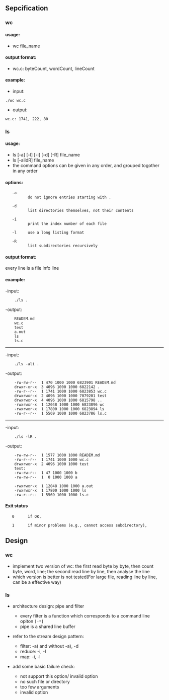 ## Sepcification
### wc
#### usage:
- wc file_name
#### output format:
- wc.c: byteCount, wordCount, lineCount
#### example:
- input:
```
./wc wc.c
```
- output:
```
wc.c: 1741, 222, 80
```
### ls
#### usage:
- ls [-a] [-l] [-i] [-d] [-R] file_name
- ls [-aildR] file_name
- the command options can be given in any order, and grouped togother in any order

#### options:
       -a
              do not ignore entries starting with .

       -d
              list directories themselves, not their contents

       -i
              print the index number of each file

       -l     use a long listing format
       
       -R
              list subdirectories recursively

#### output format:
every line is a file info line

#### example:

-input:

        ./ls .


-output:

        READEM.md
        wc.c
        test
        a.out
        ls
        ls.c


---------------

-input:

        ./ls -ali .


-output:
        
        -rw-rw-r--  1 470 1000 1000 6823901 READEM.md
        drwxr-xr-x  3 4096 1000 1000 6822142 .
        -rw-r--r--  1 1741 1000 1000 6823853 wc.c
        drwxrwxr-x  2 4096 1000 1000 7079201 test
        drwxrwxr-x  4 4096 1000 1000 6815798 ..
        -rwxrwxr-x  1 12048 1000 1000 6823896 wc
        -rwxrwxr-x  1 17800 1000 1000 6823894 ls
        -rw-r--r--  1 5569 1000 1000 6823786 ls.c


------------------

-input:

        ./ls -lR .
        
        
-output:


        -rw-rw-r--  1 1577 1000 1000 READEM.md
        -rw-r--r--  1 1741 1000 1000 wc.c
        drwxrwxr-x  2 4096 1000 1000 test
        test:
        -rw-rw-r--  1 47 1000 1000 b
        -rw-rw-r--  1  0 1000 1000 a
        
        -rwxrwxr-x  1 12048 1000 1000 a.out
        -rwxrwxr-x  1 17800 1000 1000 ls
        -rw-r--r--  1 5569 1000 1000 ls.c


#### Exit status
       0      if OK,

       1      if minor problems (e.g., cannot access subdirectory),


## Design

### wc

- implement two version of wc: the first read byte by byte, then count byte, word, line; the second read line by line, then analyse the line
- which version is better is not tested(For large file, reading line by line, can be a effective way)

### ls

- architecture design: pipe and filter
    - every filter is a function which corresponds to a command line opiton `[-*]`
    - pipe is a shared line buffer

- refer to the stream design pattern:
    - filter: -a( and without -a), -d
    - reduce: -i, -l
    - map: -i, -l

- add some basic failure check:
    - not support this option/ invalid option
    - no such file or directory
    - too few arguments
    - invalid option